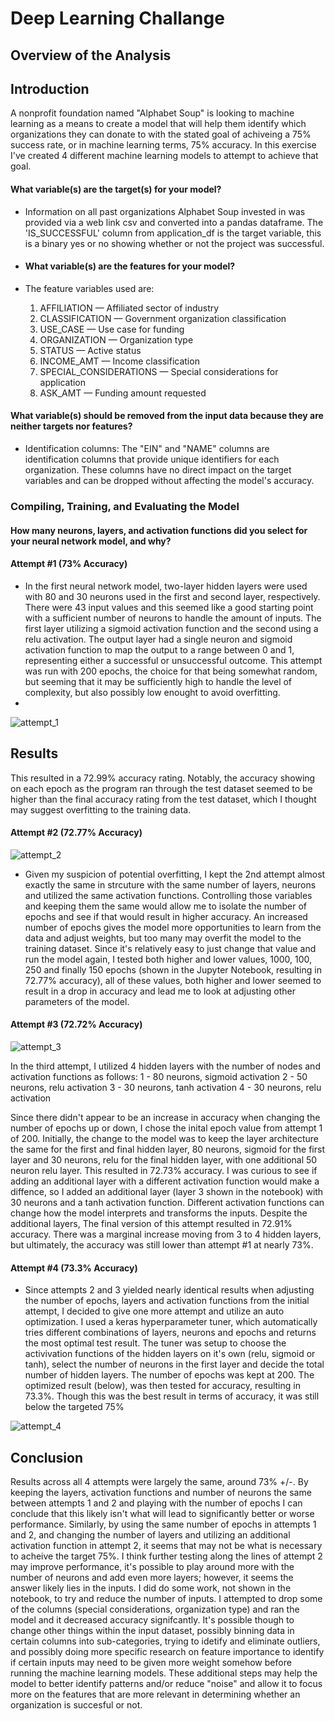 # Deep Learning Challange

## Overview of the Analysis

## Introduction

A nonprofit foundation named "Alphabet Soup" is looking to machine learning as a means to create a model that will help them identify which organizations they can donate to with the stated goal of achiveing a 75% success rate, or in machine learning terms, 75% accuracy. In this exercise I've created 4 different machine learning models to attempt to achieve that goal. 

#### What variable(s) are the target(s) for your model?
* Information on all past organizations Alphabet Soup invested in was provided via a web link csv and converted into a pandas dataframe. The 'IS_SUCCESSFUL' column from application_df is the target variable, this is a binary yes or no showing whether or not the project was successful.

* #### What variable(s) are the features for your model?
* The feature variables used are:
  1. AFFILIATION — Affiliated sector of industry
  2. CLASSIFICATION — Government organization classification
  3. USE_CASE — Use case for funding
  4. ORGANIZATION — Organization type
  5. STATUS — Active status
  6. INCOME_AMT — Income classification
  7. SPECIAL_CONSIDERATIONS — Special considerations for application
  8. ASK_AMT — Funding amount requested
 
#### What variable(s) should be removed from the input data because they are neither targets nor features?
* Identification columns: The "EIN" and "NAME" columns are identification columns that provide unique identifiers for each organization. These columns have no direct impact on the target variables and can be dropped without affecting the model's accuracy.

### Compiling, Training, and Evaluating the Model

#### How many neurons, layers, and activation functions did you select for your neural network model, and why?
#### Attempt #1 (73% Accuracy)

* In the first neural network model, two-layer hidden layers were used with 80 and 30 neurons used in the first and second layer, respectively. There were 43 input values and this seemed like a good starting point with a sufficient number of neurons to handle the amount of inputs. The first layer utilizing a sigmoid activation function and the second using a relu activation. The output layer had a single neuron and sigmoid activation function to map the output to a range between 0 and 1, representing either a successful or unsuccessful outcome. This attempt was run with 200 epochs, the choice for that being somewhat random, but seeming that it may be sufficiently high to handle the level of complexity, but also possibly low enought to avoid overfitting.
* 
![attempt_1](images/attempt_1.jpg)

## Results

This resulted in a 72.99% accuracy rating. Notably, the accuracy showing on each epoch as the program ran through the test dataset seemed to be higher than the final accuracy rating from the test dataset, which I thought may suggest overfitting to the training data.

#### Attempt #2 (72.77% Accuracy)

![attempt_2](images/attempt_2.jpg)

* Given my suspicion of potential overfitting, I kept the 2nd attempt almost exactly the same in strcuture with the same number of layers, neurons and utilized the same activation functions. Controlling those variables and keeping them the same would allow me to isolate the number of epochs and see if that would result in higher accuracy. An increased number of epochs gives the model more opportunities to learn from the data and adjust weights, but too many may overfit the model to the training dataset. Since it's relatively easy to just change that value and run the model again, I tested both higher and lower values, 1000, 100, 250 and finally 150 epochs (shown in the Jupyter Notebook, resulting in 72.77% accuracy), all of these values, both higher and lower seemed to result in a drop in accuracy and lead me to look at adjusting other parameters of the model.

#### Attempt #3 (72.72% Accuracy)

![attempt_3](images/attempt_3.jpg)

In the third attempt, I utilized 4 hidden layers with the number of nodes and activation functions as follows: 
1 - 80 neurons, sigmoid activation
2 - 50 neurons, relu activation
3 - 30 neurons, tanh activation
4 - 30 neurons, relu activation

Since there didn't appear to be an increase in accuracy when changing the number of epochs up or down, I chose the inital epoch value from attempt 1 of 200. Initially, the change to the model was to keep the layer architecture the same for the first and final hidden layer, 80 neurons, sigmoid for the first layer and 30 neurons, relu for the final hidden layer, with one additional 50 neuron relu layer. This resulted in 72.73% accuracy. I was curious to see if adding an additional layer with a different activation function would make a diffence, so I added an additional layer (layer 3 shown in the notebook) with 30 neurons and a tanh activation function. Different activation functions can change how the model interprets and transforms the inputs. Despite the additional layers, The final version of this attempt resulted in 72.91% accuracy. There was a marginal increase moving from 3 to 4 hidden layers, but ultimately, the accuracy was still lower than attempt #1 at nearly 73%. 

#### Attempt #4 (73.3% Accuracy)

* Since attempts 2 and 3 yielded nearly identical results when adjusting the number of epochs, layers and activation functions from the initial attempt, I decided to give one more attempt and utilize an auto optimization. I used a keras hyperparameter tuner, which automatically tries different combinations of layers, neurons and epochs and returns the most optimal test result. The tuner was setup to choose the activivation functions of the hidden layers on it's own (relu, sigmoid or tanh), select the number of neurons in the first layer and decide the total number of hidden layers. The number of epochs was kept at 200. The optimized result (below), was then tested for accuracy, resulting in 73.3%. Though this was the best result in terms of accuracy, it was still below the targeted 75%

![attempt_4](images/attempt_4.jpg)

## Conclusion
Results across all 4 attempts were largely the same, around 73% +/-. By keeping the layers, activation functions and number of neurons the same between attempts 1 and 2 and playing with the number of epochs I can conclude that this likely isn't what will lead to significantly better or worse performance. Similarly, by using the same number of epochs in attempts 1 and 2, and changing the number of layers and utilizing an additional activation function in attempt 2, it seems that may not be what is necessary to acheive the target 75%. I think further testing along the lines of attempt 2 may improve performance, it's possible to play around more with the number of neurons and add even more layers; however, it seems the answer likely lies in the inputs. I did do some work, not shown in the notebook, to try and reduce the number of inputs. I attempted to drop some of the columns (special considerations, organization type) and ran the model and it decreased accuracy signifcantly. It's possible though to change other things within the input dataset, possibly binning data in certain columns into sub-categories, trying to idetify and eliminate outliers, and possibly doing more specific research on feature importance to identify if certain inputs may need to be given more weight somehow before running the machine learning models. These additional steps may help the model to better identify patterns and/or reduce "noise" and allow it to focus more on the features that are more relevant in determining whether an organization is succesful or not.



